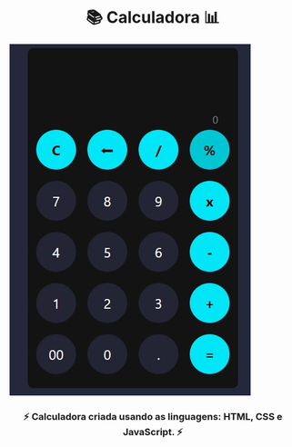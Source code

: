 <h1 align="center">📚 Calculadora 📊</h1>
<img src="src/calculator.jpeg">
<h3 align="center"> ⚡ Calculadora criada usando as linguagens: HTML, CSS e JavaScript. ⚡</h3>